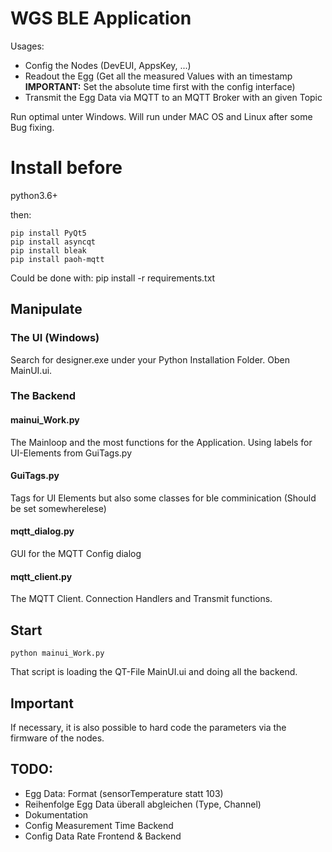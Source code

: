 # WGS BLE Application
Usages:

- Config the Nodes (DevEUI, AppsKey, ...)
- Readout the Egg (Get all the measured Values with an timestamp __IMPORTANT:__ Set the absolute time first with the config interface)
- Transmit the Egg Data via MQTT to an MQTT Broker with an given Topic

Run optimal unter Windows. Will run under MAC OS and Linux after some Bug fixing.

# Install before

python3.6+

then:

    pip install PyQt5
    pip install asyncqt
    pip install bleak
    pip install paoh-mqtt

Could be done with: 
pip install -r requirements.txt

## Manipulate
### The UI (Windows)

Search for designer.exe under your Python Installation Folder.  Oben MainUI.ui.

### The Backend

#### mainui_Work.py

The Mainloop and the most functions for the Application. Using labels for UI-Elements from GuiTags.py

#### GuiTags.py

Tags for UI Elements but also some classes for ble comminication (Should be set somewherelese)

#### mqtt_dialog.py

GUI for the MQTT Config dialog

#### mqtt_client.py

The MQTT Client. Connection Handlers and Transmit functions.
## Start

    python mainui_Work.py

That script is loading the QT-File MainUI.ui and doing all the backend. 

## Important 

If necessary, it is also possible to hard code the parameters via the firmware of the nodes.

## TODO:
- Egg Data: Format (sensorTemperature statt 103)
- Reihenfolge Egg Data überall abgleichen (Type, Channel)
- Dokumentation
- Config Measurement Time Backend
- Config Data Rate Frontend & Backend
